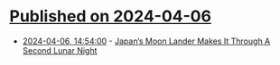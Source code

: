 # [Published on 2024-04-06](index.md)

* [2024-04-06, 14:54:00](https://soylentnews.org/article.pl?sid=24/04/04/1741241&from=rss) - [Japan’s Moon Lander Makes It Through A Second Lunar Night](https://soylentnews.org/article.pl?sid=24/04/04/1741241&from=rss)
